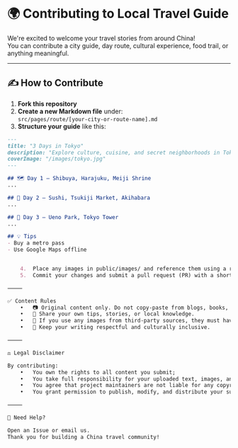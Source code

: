 # 🌍 Contributing to Local Travel Guide

We're excited to welcome your travel stories from around China!  
You can contribute a city guide, day route, cultural experience, food trail, or anything meaningful.

---

## ✍ How to Contribute

1. **Fork this repository**
2. **Create a new Markdown file** under:  
   `src/pages/route/[your-city-or-route-name].md`
3. **Structure your guide** like this:

```markdown
---
title: "3 Days in Tokyo"
description: "Explore culture, cuisine, and secret neighborhoods in Tokyo."
coverImage: "/images/tokyo.jpg"
---

## 🗺️ Day 1 – Shibuya, Harajuku, Meiji Shrine
...

## 🍜 Day 2 – Sushi, Tsukiji Market, Akihabara
...

## 🌅 Day 3 – Ueno Park, Tokyo Tower
...

## 💡 Tips
- Buy a metro pass
- Use Google Maps offline


	4.	Place any images in public/images/ and reference them using a relative path.
	5.	Commit your changes and submit a pull request (PR) with a short description.

⸻

✅ Content Rules
	•	📷 Original content only. Do not copy-paste from blogs, books, or commercial sources.
	•	🧠 Share your own tips, stories, or local knowledge.
	•	🧾 If you use any images from third-party sources, they must have proper attribution and permission.
	•	💬 Keep your writing respectful and culturally inclusive.

⸻

⚖️ Legal Disclaimer

By contributing:
	•	You own the rights to all content you submit;
	•	You take full responsibility for your uploaded text, images, and links;
	•	You agree that project maintainers are not liable for any copyright or legal issues;
	•	You grant permission to publish, modify, and distribute your submission under the project license.

⸻

🤝 Need Help?

Open an Issue or email us.
Thank you for building a China travel community!